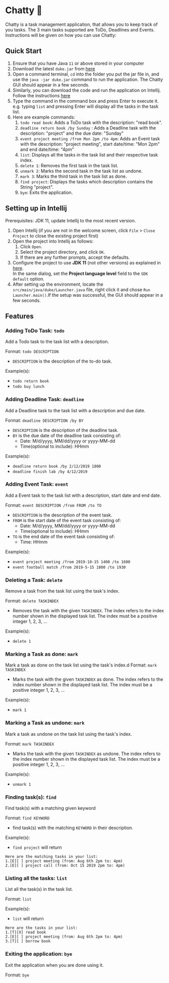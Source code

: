 # Chatty 👾

Chatty is a task management application, that allows you to keep track of you tasks. The 3 main tasks supported are ToDo, Deadlines and Events. Instructions will be given on how you can use Chatty:

## Quick Start
1. Ensure that you have Java `11` or above stored in your computer
2. Download the latest `duke.jar` from [here](https://github.com/AlyssaPng/ip/releases/tag/A-Release)
3. Open a command terminal, `cd` into the folder you put the jar file in, and use the `java -jar duke.jar` command to run the application. The Chatty GUI should appear in a few seconds.
4. Similarly, you can download the code and run the application on Intellij. Follow the instructions [here](https://alyssapng.github.io/ip/#setting-up-in-intellij)
5. Type the command in the command box and press Enter to execute it.  e.g. typing `list` and pressing Enter will display all the tasks in the task list.
6. Here are example commands:
    1. `todo read book`: Adds a ToDo task with the description: "read book".
    2. `deadline return book /by Sunday` : Adds a Deadline task with the description: "project" and the due date: "Sunday"
    3. `event project meeting /from Mon 2pm /to 4pm`: Adds an Event task with the description: "project meeting", start date/time: "Mon 2pm" and end date/time: "4pm"
    4. `list`: Displays all the tasks in the task list and their respective task index.
    5. `delete 1`: Removes the first task in the task list.
    6. `unmark 2`: Marks the second task in the task list as undone.
    7. `mark 3`: Marks the third task in the task list as done.
    8. `find project`: Displays the tasks which description contains the String "project".
    9. `bye`: Exits the application.

## Setting up in Intellij
Prerequisites: JDK 11, update Intellij to the most recent version.

1. Open Intellij (if you are not in the welcome screen, click `File` > `Close Project` to close the existing project first)
2. Open the project into Intellij as follows:
    1. Click `Open`.
    2. Select the project directory, and click `OK`.
    3. If there are any further prompts, accept the defaults.
3. Configure the project to use **JDK 11** (not other versions) as explained in [here](https://www.jetbrains.com/help/idea/sdk.html#set-up-jdk).<br>
   In the same dialog, set the **Project language level** field to the `SDK default` option.
4. After setting up the environment, locate the `src/main/java/duke/Launcher.java` file, right click it and chose `Run Launcher.main()`.If the setup was successful, the GUI should appear in a few seconds.

## Features
### Adding ToDo Task: `todo`
Add a Todo task to the task list with a description.

Format: `todo DESCRIPTION`
* `DESCRIPTION` is the description of the to-do task.

Example(s):
- `todo return book`
- `todo buy lunch`

### Adding Deadline Task: `deadline`
Add a Deadline task to the task list with a description and due date.

Format: `deadline DESCRIPTION /by BY`
* `DESCRIPTION` is the description of the deadline task.
* `BY` is the due date of the deadline task consisting of:
    * Date: M/d/yyyy, MM/dd/yyyy or yyyy-MM-dd
    * Time(optional to include): HHmm

Example(s):
- `deadline return book /by 2/12/2019 1800`
- `deadline finish lab /by 4/12/2019`

### Adding Event Task: `event`
Add a Event task to the task list with a description, start date and end date.

Format: `event DESCRIPTION /from FROM /to TO`
* `DESCRIPTION` is the description of the event task.
* `FROM` is the start date of the event task consisting of:
    * Date: M/d/yyyy, MM/dd/yyyy or yyyy-MM-dd
    * Time(optional to include): HHmm
* `TO` is the end date of the event task consisting of:
    * Time: HHmm

Example(s):
- `event project meeting /from 2019-10-15 1400 /to 1600`
- `event football match /from 2019-5-15 1800 /to 1930`

### Deleting a Task: `delete`
Remove a task from the task list using the task's index.

Format: `delete TASKINDEX`
* Removes the task with the given `TASKINDEX`. The index refers to the index number shown in the displayed task list. The index must be a positive integer 1, 2, 3, …

Example(s):
- `delete 1`


### Marking a Task as done: `mark`
Mark a task as done on the task list using the task's index.d
Format: `mark TASKINDEX`
* Marks the task with the given `TASKINDEX` as done. The index refers to the index number shown in the displayed task list. The index must be a positive integer 1, 2, 3, …

Example(s):
- `mark 1`

### Marking a Task as undone: `mark`
Mark a task as undone on the task list using the task's index.

Format: `mark TASKINDEX`
* Marks the task with the given `TASKINDEX` as undone. The index refers to the index number shown in the displayed task list. The index must be a positive integer 1, 2, 3, …

Example(s):
- `unmark 1`

### Finding task(s): `find`
Find task(s) with a matching given keyword

Format: `find KEYWORD`
* find task(s) with the matching `KEYWORD` in their description.

Example(s):
- `find project` will return
```
Here are the matching tasks in your list:
1.[E][ ] project meeting (from: Aug 6th 2pm to: 4pm)
2.[E][ ] project call (from: Oct 15 2019 2pm to: 4pm)
```

### Listing all the tasks: `list`
List all the task(s) in the task list.

Format: `list`

Example(s):
- `list` will return
```
Here are the tasks in your list:
1.[T][X] read book
2.[E][ ] project meeting (from: Aug 6th 2pm to: 4pm)
3.[T][ ] borrow book
```

### Exiting the application: `bye`
Exit the application when you are done using it.

Format: `bye`

